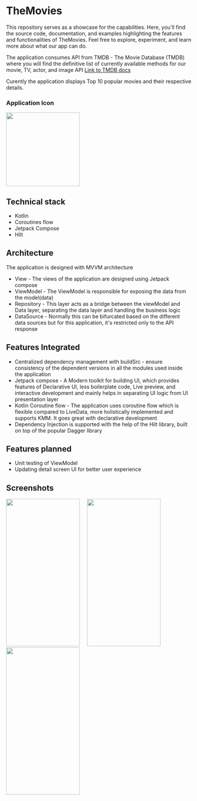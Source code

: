 # TheMovies
This repository serves as a showcase for the capabilities. Here, you'll find the source code, documentation, and examples highlighting the features and functionalities of TheMovies. Feel free to explore, experiment, and learn more about what our app can do.

The application consumes API from TMDB - The Movie Database (TMDB) where you will find the definitive list of currently available methods for our movie, TV, actor, and image API
[ Link to TMDB docs](https://developer.themoviedb.org/docs)

Curently the application displays Top 10 popular movies and their respective details.

### Application Icon
<div>
  <img src="https://github.com/jitendraAndroid/TheMovies/assets/13868320/dbc89a11-29f1-45c8-832a-519dd4f6cc0b" width="200" height="200"/
</div>

## Technical stack
* Kotlin 
* Coroutines flow
* Jetpack Compose
* Hilt

## Architecture
The application is designed with MVVM architecture

* View - The views of the application are designed using Jetpack compose
* ViewModel - The ViewModel is responsible for exposing the data from the model(data)
* Repository - This layer acts as a bridge between the viewModel and Data layer, separating the data layer and handling the business logic
* DataSource - Normally this can be bifurcated based on the different data sources but for this application, it's restricted only to the API response

## Features Integrated
* Centralized dependency management  with buildSrc - ensure consistency of the dependent versions in all the modules used inside the application
* Jetpack compose - A Modern toolkit for building UI, which provides features of Declarative UI, less boilerplate code, Live preview, and interactive development and mainly helps in separating UI logic from UI presentation layer
* Kotlin Coroutine flow - The application uses coroutine flow which is flexible compared to LiveData, more holistically implemented and supports KMM. It goes great with declarative development
* Dependency Injection is supported with the help of the Hilt library, built on top of the popular Dagger library

## Features planned
* Unit testing of ViewModel
* Updating detail screen UI for better user experience
   
## Screenshots
<img src="https://github.com/jitendraAndroid/TheMovies/assets/13868320/5b50b0b0-abfb-4682-9ce2-fad5dd97b788" width="200" height="400"/>&nbsp;&nbsp;&nbsp;&nbsp;
<img src="https://github.com/jitendraAndroid/TheMovies/assets/13868320/cd4798fd-4969-4464-a2a3-205f1cb64c97" width="200" height="400"/>&nbsp;&nbsp;&nbsp;&nbsp;
<img src="https://github.com/jitendraAndroid/TheMovies/assets/13868320/7cb89187-ba79-4b7b-9541-1d6bfcf06cba" width="200" height="400"/>


